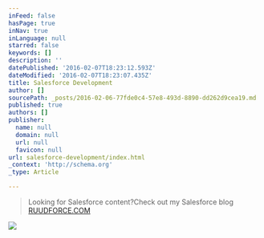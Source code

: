 ```yaml
---
inFeed: false
hasPage: true
inNav: true
inLanguage: null
starred: false
keywords: []
description: ''
datePublished: '2016-02-07T18:23:12.593Z'
dateModified: '2016-02-07T18:23:07.435Z'
title: Salesforce Development
author: []
sourcePath: _posts/2016-02-06-77fde0c4-57e8-493d-8890-dd262d9cea19.md
published: true
authors: []
publisher:
  name: null
  domain: null
  url: null
  favicon: null
url: salesforce-development/index.html
_context: 'http://schema.org'
_type: Article

---
```

> Looking for Salesforce content?Check out my Salesforce blog [RUUDFORCE.COM ][0]

> 

![](https://the-grid-user-content.s3-us-west-2.amazonaws.com/f4604ff9-016b-494b-aa0b-055f5668919c.jpg)

[0]: http://ruudforce.com/